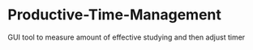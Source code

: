 # Productive-Time-Management
GUI tool to measure amount of effective studying and then adjust timer
